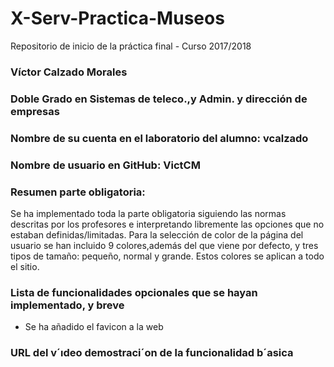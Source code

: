 # X-Serv-Practica-Museos
Repositorio de inicio de la práctica final - Curso 2017/2018

### Víctor Calzado Morales

### Doble Grado en Sistemas de teleco.,y Admin. y dirección de empresas

### Nombre de su cuenta en el laboratorio del alumno: vcalzado

### Nombre de usuario en GitHub: VictCM

### Resumen parte obligatoria:
Se ha implementado toda la parte obligatoria siguiendo las normas descritas por los profesores e interpretando libremente las opciones que no estaban definidas/limitadas. Para la selección de color de la página del usuario se han incluido 9 colores,además del que viene por defecto, y tres tipos de tamaño: pequeño, normal y grande. Estos colores se aplican a todo el sitio.

### Lista de funcionalidades opcionales que se hayan implementado, y breve
- Se ha añadido el favicon a la web

### URL del v´ıdeo demostraci´on de la funcionalidad b´asica

